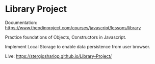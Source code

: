 <h1><b>Library Project</b></h1>

Documentation:
https://www.theodinproject.com/courses/javascript/lessons/library

Practice foundations of Objects, Constructors in Javascript.

Implement Local Storage to enable data persistence from user browser.

Live:
https://stergioshariop.github.io/Library-Project/




